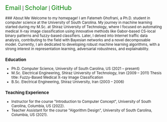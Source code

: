 <a href="mailto:ghofrani@email.sc.edu" style="font-size: 20px; color: green; text-decoration: none;">Email</a> | 
<a href="https://scholar.google.com/citations?user=NWOeb_AAAAAJ&hl=en&oi=ao" style="font-size: 20px; color: green; text-decoration: none;">Scholar</a> | 
<a href="https://github.com/gh-fatima" style="font-size: 20px; color: green; text-decoration: none;">GitHub</a>

<small>
### About Me
Welcome to my homepage! I am Fatemeh Ghofrani, a Ph.D. student in computer science at the University of South Carolina. My journey in machine learning started during my M.Sc. at Shiraz University of Technology, where I focused on automating medical X-ray image classification using innovative methods like Gabor-based CS-local binary patterns and fuzzy-based classifiers. Later, I delved into Internet traffic data analysis, contributing to the field with Bayesian networks and a novel decomposable model. Currently, I am dedicated to developing robust machine learning algorithms, with a strong interest in representation learning, adversarial robustness, and explainability.

### Education
- Ph.D. Computer Science, University of South Carolina, US (2021 – present)
- M.Sc. Electrical Engineering, Shiraz University of Technology, Iran (2009 – 2011)
  Thesis title: Fuzzy-Based Medical X-ray Image Classification
- B.Sc. Electrical Engineering, Shiraz University, Iran (2003 – 2006)
  
### Teaching Experience
- Instructor for the course "Introduction to Computer Concept", University of South Carolina, Columbia, US (2022).
- Teacher Assistant for the course "Algorithm Design", University of South Carolina, Columbia, US (2021).
<small>

